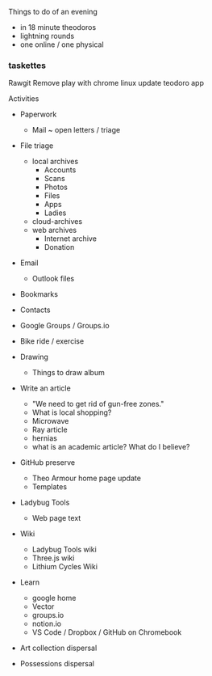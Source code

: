 

Things to do of an evening
* in 18 minute theodoros
* lightning rounds
* one online / one physical

### taskettes



Rawgit Remove
play with chrome linux
update teodoro app



Activities
* Paperwork
	* Mail ~ open letters / triage
* File triage
	* local archives
		* Accounts
		* Scans
		* Photos
		* Files
		* Apps
		* Ladies
	* cloud-archives
	* web archives
		* Internet archive
		* Donation
* Email
	* Outlook files
* Bookmarks
* Contacts
* Google Groups / Groups.io
* Bike ride / exercise
* Drawing
	* Things to draw album

* Write an article
	* "We need to get rid of gun-free zones."
	* What is local shopping?
	* Microwave
	* Ray article
	* hernias
	* what is an academic article? What do I believe?
* GitHub preserve
	* Theo Armour home page update
	* Templates
* Ladybug Tools
	* Web page text
* Wiki
	* Ladybug Tools wiki
	* Three.js wiki
	* Lithium Cycles Wiki
* Learn
	* google home
	* Vector
	* groups.io
	* notion.io
	* VS Code / Dropbox / GitHub on Chromebook
* Art collection dispersal
* Possessions dispersal


<!--stackedit_data:
eyJoaXN0b3J5IjpbLTEzMzM5MDExODYsLTEzMzM5MDExODYsMj
A4MTU2OTMxNF19
-->
